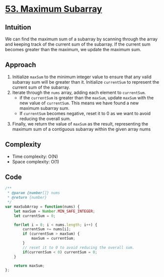 # [53. Maximum Subarray](https://leetcode.com/problems/maximum-subarray/description/)

## Intuition
We can find the maximum sum of a subarray by scanning through the array and keeping track of the current sum of the subarray. If the current sum becomes greater than the maximum, we update the maximum sum.

## Approach 
1. Initialize `maxSum` to the minimum integer value to ensure that any valid subarray sum will be greater than it. Initialize `currentSum` to represent the current sum of the subarray.
2. Iterate through the `nums` array, adding each element to `currentSum`.
   - if the `currentSum` is greater than the `maxSum`, update `maxSum` with the new value of `currentSum`. This means we have found a new maximum subarray sum.
   - If `currentSum` becomes negative, reset it to 0 as we want to avoid reducing the overall sum.
3. Finally, we return the value of `maxSum` as the result, representing the maximum sum of a contiguous subarray within the given array nums

## Complexity
- Time complexity: O(N)
- Space complexity: O(1)

## Code
```javascript
/**
 * @param {number[]} nums
 * @return {number}
 */
var maxSubArray = function(nums) {
    let maxSum = Number.MIN_SAFE_INTEGER;
    let currentSum = 0;

    for(let i = 0; i < nums.length; i++) {
        currentSum += nums[i];
        if (currentSum > maxSum) {
            maxSum = currentSum;
        }
        // reset it to 0 to avoid reducing the overall sum.
        if(currentSum < 0) currentSum = 0;
    }

    return maxSum;
};
```